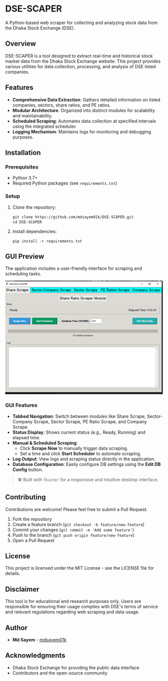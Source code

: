 # DSE-SCAPER

A Python-based web scraper for collecting and analyzing stock data from the Dhaka Stock Exchange (DSE).

## Overview

DSE-SCAPER is a tool designed to extract real-time and historical stock market data from the Dhaka Stock Exchange website. This project provides various utilities for data collection, processing, and analysis of DSE listed companies.

## Features

- **Comprehensive Data Extraction**: Gathers detailed information on listed companies, sectors, share ratios, and PE ratios.
- **Modular Architecture**: Organized into distinct modules for scalability and maintainability.
- **Scheduled Scraping**: Automates data collection at specified intervals using the integrated scheduler.
- **Logging Mechanism**: Maintains logs for monitoring and debugging purposes.

## Installation

### Prerequisites

- Python 3.7+
- Required Python packages (see `requirements.txt`)

### Setup

1. Clone the repository:
   ```
   git clone https://github.com/mdsayem01k/DSE-SCAPER.git
   cd DSE-SCAPER
   ```

2. Install dependencies:
   ```
   pip install -r requirements.txt
   ```

## GUI Preview

The application includes a user-friendly interface for scraping and scheduling tasks.

![DSE Data Scraper GUI](DSE_SCRAPER.PNG)

### GUI Features

- **Tabbed Navigation**: Switch between modules like Share Scrape, Sector-Company Scrape, Sector Scrape, PE Ratio Scrape, and Company Scrape.
- **Status Display**: Shows current status (e.g., Ready, Running) and elapsed time.
- **Manual & Scheduled Scraping**:
  - Click **Scrape Now** to manually trigger data scraping.
  - Set a time and click **Start Scheduler** to automate scraping.
- **Log Output**: View logs and scraping status directly in the application.
- **Database Configuration**: Easily configure DB settings using the **Edit DB Config** button.

> 🛠 Built with `Tkinter` for a responsive and intuitive desktop interface.

## Contributing

Contributions are welcome! Please feel free to submit a Pull Request.

1. Fork the repository
2. Create a feature branch (`git checkout -b feature/new-feature`)
3. Commit your changes (`git commit -m 'Add some feature'`)
4. Push to the branch (`git push origin feature/new-feature`)
5. Open a Pull Request

## License

This project is licensed under the MIT License - see the LICENSE file for details.

## Disclaimer

This tool is for educational and research purposes only. Users are responsible for ensuring their usage complies with DSE's terms of service and relevant regulations regarding web scraping and data usage.

## Author

- **Md Sayem** - [mdsayem01k](https://github.com/mdsayem01k)

## Acknowledgments

- Dhaka Stock Exchange for providing the public data interface
- Contributors and the open-source community
